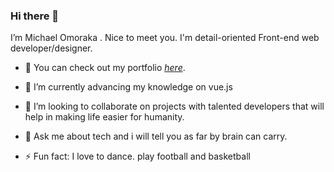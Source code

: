 ### Hi there 👋

 I’m Michael Omoraka . Nice to meet you.
I'm detail-oriented Front-end web developer/designer.

- 🔭 You can check out my portfolio [_here_](https://michaelomoraka.netlify.app). 
<!-- **brainbox15/brainbox15** is a ✨ _special_ ✨ repository because its `README.md` (this file) appears on your GitHub profile.
 -->
<!-- Here are some ideas to get you started:
 -->
<!-- - 🔭 I’m currently working on ... -->
- 🌱 I’m currently advancing my knowledge on vue.js

- 👯 I’m looking to collaborate on projects with talented developers that will help in making life easier for humanity. 
<!-- - 🤔 I’m looking for help with ... -->

- 💬 Ask me about tech and i will tell you as far by brain can carry.
<!-- - 📫 How to reach me: ... -->
<!-- - 😄 Pronouns: ... -->

- ⚡ Fun fact: I love to dance. play football and basketball

